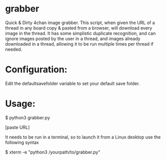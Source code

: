 grabber
=======

Quick &amp; Dirty 4chan image grabber. This script, when given the URL of a thread
in any board copy & pasted from a browser, will download every image in the thread.
It has some simplistic duplicate recognition, and can ignore images posted by the 
user in a thread, and images already downloaded in a thread, allowing it to be run
multiple times per thread if needed.

Configuration:
=============
Edit the defaultsavefolder variable to set your default save folder.


Usage: 
======
$ python3 grabber.py

[paste URL]

It needs to be run in a terminal, so to launch it from a Linux desktop use the
following syntax

$ xterm -e "python3 /yourpath/to/grabber.py"
